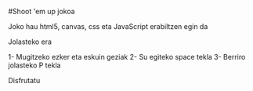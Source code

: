 #Shoot 'em up jokoa

Joko hau html5, canvas, css eta JavaScript erabiltzen egin da

Jolasteko era

1- Mugitzeko ezker eta eskuin geziak
2- Su egiteko space tekla 
3- Berriro jolasteko P tekla

Disfrutatu
